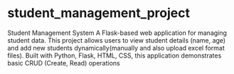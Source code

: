 # student_management_project
Student Management System A Flask-based web application for managing student data. This project allows users to view student details (name, age) and add new students dynamically(manually and also upload excel format files). Built with Python, Flask, HTML, CSS, this application demonstrates basic CRUD (Create, Read) operations

